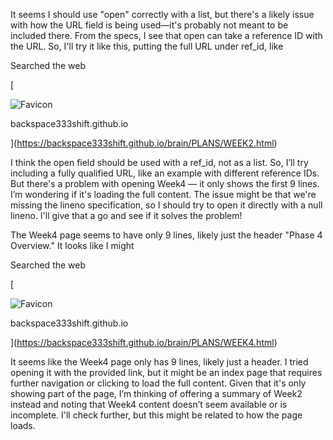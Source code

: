 It seems I should use "open" correctly with a list, but there's a likely issue with how the URL field is being used—it's probably not meant to be included there. From the specs, I see that open can take a reference ID with the URL. So, I'll try it like this, putting the full URL under ref_id, like

Searched the web

[

![Favicon](https://www.google.com/s2/favicons?domain=https://backspace333shift.github.io&sz=32)

backspace333shift.github.io

](https://backspace333shift.github.io/brain/PLANS/WEEK2.html)

I think the open field should be used with a ref_id, not as a list. So, I’ll try including a fully qualified URL, like an example with different reference IDs. But there's a problem with opening Week4 — it only shows the first 9 lines. I’m wondering if it's loading the full content. The issue might be that we're missing the lineno specification, so I should try to open it directly with a null lineno. I'll give that a go and see if it solves the problem!

The Week4 page seems to have only 9 lines, likely just the header "Phase 4 Overview." It looks like I might

Searched the web

[

![Favicon](https://www.google.com/s2/favicons?domain=https://backspace333shift.github.io&sz=32)

backspace333shift.github.io

](https://backspace333shift.github.io/brain/PLANS/WEEK4.html)

It seems like the Week4 page only has 9 lines, likely just a header. I tried opening it with the provided link, but it might be an index page that requires further navigation or clicking to load the full content. Given that it's only showing part of the page, I’m thinking of offering a summary of Week2 instead and noting that Week4 content doesn’t seem available or is incomplete. I'll check further, but this might be related to how the page loads.